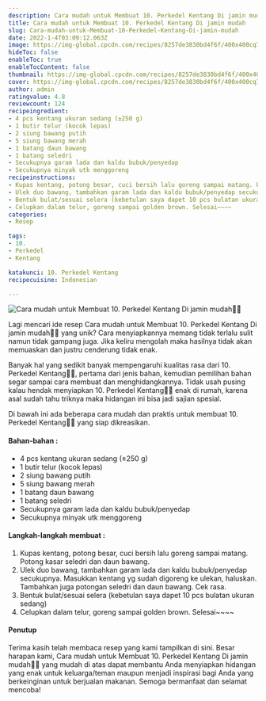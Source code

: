 ```yaml
---
description: Cara mudah untuk Membuat 10. Perkedel Kentang Di jamin mudah"
title: Cara mudah untuk Membuat 10. Perkedel Kentang Di jamin mudah
slug: Cara-mudah-untuk-Membuat-10-Perkedel-Kentang-Di-jamin-mudah
date: 2022-1-4T03:09:12.063Z
image: https://img-global.cpcdn.com/recipes/8257de3830bd4f6f/400x400cq70/photo.jpg
hideToc: false
enableToc: true
enableTocContent: false
thumbnail: https://img-global.cpcdn.com/recipes/8257de3830bd4f6f/400x400cq70/photo.jpg
cover: https://img-global.cpcdn.com/recipes/8257de3830bd4f6f/400x400cq70/photo.jpg
author: admin
ratingvalue: 4.8
reviewcount: 124
recipeingredient:
- 4 pcs kentang ukuran sedang (±250 g)
- 1 butir telur (kocok lepas)
- 2 siung bawang putih
- 5 siung bawang merah
- 1 batang daun bawang
- 1 batang seledri
- Secukupnya garam lada dan kaldu bubuk/penyedap
- Secukupnya minyak utk menggoreng
recipeinstructions:
- Kupas kentang, potong besar, cuci bersih lalu goreng sampai matang. Potong kasar seledri dan daun bawang.
- Ulek duo bawang, tambahkan garam lada dan kaldu bubuk/penyedap secukupnya. Masukkan kentang yg sudah digoreng ke ulekan, haluskan. Tambahkan juga potongan seledri dan daun bawang. Cek rasa.
- Bentuk bulat/sesuai selera (kebetulan saya dapet 10 pcs bulatan ukuran sedang)
- Celupkan dalam telur, goreng sampai golden brown. Selesai~~~~
categories:
- Resep

tags:
- 10.
- Perkedel
- Kentang

katakunci: 10. Perkedel Kentang
recipecuisine: Indonesian

---
```


![Cara mudah untuk Membuat 10. Perkedel Kentang Di jamin mudah👩‍🍳](https://img-global.cpcdn.com/recipes/8257de3830bd4f6f/400x400cq70/photo.jpg)

Lagi mencari ide resep Cara mudah untuk Membuat 10. Perkedel Kentang Di jamin mudah👩‍🍳 yang unik? Cara menyiapkannya memang tidak terlalu sulit namun tidak gampang juga. Jika keliru mengolah maka hasilnya tidak akan memuaskan dan justru cenderung tidak enak.

Banyak hal yang sedikit banyak mempengaruhi kualitas rasa dari 10. Perkedel Kentang👩‍🍳, pertama dari jenis bahan, kemudian pemilihan bahan segar sampai cara membuat dan menghidangkannya. Tidak usah pusing kalau hendak menyiapkan 10. Perkedel Kentang👩‍🍳 enak di rumah, karena asal sudah tahu triknya maka hidangan ini bisa jadi sajian spesial.

Di bawah ini ada beberapa cara mudah dan praktis untuk membuat 10. Perkedel Kentang👩‍🍳 yang siap dikreasikan.

<!--inarticleads1-->

#### Bahan-bahan :

- 4 pcs kentang ukuran sedang (±250 g)
- 1 butir telur (kocok lepas)
- 2 siung bawang putih
- 5 siung bawang merah
- 1 batang daun bawang
- 1 batang seledri
- Secukupnya garam lada dan kaldu bubuk/penyedap
- Secukupnya minyak utk menggoreng

<!--inarticleads2-->

#### Langkah-langkah membuat :

1. Kupas kentang, potong besar, cuci bersih lalu goreng sampai matang. Potong kasar seledri dan daun bawang.
1. Ulek duo bawang, tambahkan garam lada dan kaldu bubuk/penyedap secukupnya. Masukkan kentang yg sudah digoreng ke ulekan, haluskan. Tambahkan juga potongan seledri dan daun bawang. Cek rasa.
1. Bentuk bulat/sesuai selera (kebetulan saya dapet 10 pcs bulatan ukuran sedang)
1. Celupkan dalam telur, goreng sampai golden brown. Selesai~~~~

#### Penutup

Terima kasih telah membaca resep yang kami tampilkan di sini. Besar harapan kami, Cara mudah untuk Membuat 10. Perkedel Kentang Di jamin mudah👩‍🍳 yang mudah di atas dapat membantu Anda menyiapkan hidangan yang enak untuk keluarga/teman maupun menjadi inspirasi bagi Anda yang berkeinginan untuk berjualan makanan. Semoga bermanfaat dan selamat mencoba!